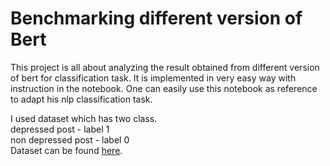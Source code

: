 # Benchmarking different version of Bert
This project is all about analyzing the result obtained from different version of bert for classification task. It is implemented in very easy way with instruction in the notebook. One can easily use this notebook as reference to adapt his nlp classification task.

I used dataset which has two class.<br>
depressed post - label 1 <br>
non depressed post - label 0 <br>
Dataset can be found [here](https://medium.com/datadriveninvestor/a-machine-learning-approach-for-detection-of-depression-and-mental-illness-in-twitter-3f3a32a4df60).


